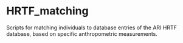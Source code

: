 # HRTF_matching
Scripts for matching individuals to database entries of the ARI HRTF database, based on specific anthropometric measurements.
